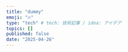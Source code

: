```yaml
---
title: "dummy"
emoji: "🔥"
type: "tech" # tech: 技術記事 / idea: アイデア
topics: []
published: false
date: "2025-04-26"
---
```

